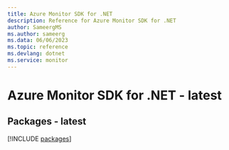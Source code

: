 ```yaml
---
title: Azure Monitor SDK for .NET
description: Reference for Azure Monitor SDK for .NET
author: SameergMS
ms.author: sameerg
ms.data: 06/06/2023
ms.topic: reference
ms.devlang: dotnet
ms.service: monitor
---
```

# Azure Monitor SDK for .NET - latest
## Packages - latest
[!INCLUDE [packages](monitor-index.md)]